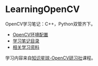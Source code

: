 <!--
 * @Author       : Bingqiang Zhou
 * @Date         : 2021-01-24 11:29:08
 * @LastEditors  : Bingqiang Zhou
 * @LastEditTime : 2021-01-25 02:13:35
 * @Description  : 
-->
# LearningOpenCV

OpenCV学习笔记：C++，Python双管齐下。

- [OpenCV环境配置](./data/md%20files/env-config.md)
- [学习笔记目录](./data/md%20files/toc.md)
- [相关学习资料](./data/md%20files/tutorial.md)

学习内容来自[知识星球-OpenCV研习社](https://t.zsxq.com/y33jMbM)课程。